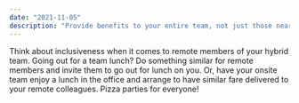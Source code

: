 ```yaml
---
date: "2021-11-05"
description: "Provide benefits to your entire team, not just those nearby."
---
```


Think about inclusiveness when it comes to remote members of your hybrid team. Going out for a team lunch? Do something similar for remote members and invite them to go out for lunch on you. Or, have your onsite team enjoy a lunch in the office and arrange to have similar fare delivered to your remote colleagues. Pizza parties for everyone!
